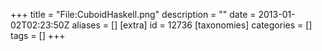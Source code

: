 +++
title = "File:CuboidHaskell.png"
description = ""
date = 2013-01-02T02:23:50Z
aliases = []
[extra]
id = 12736
[taxonomies]
categories = []
tags = []
+++


